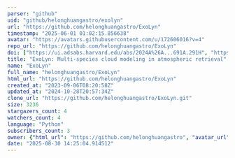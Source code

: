 ```yaml
---
parser: "github"
uid: "github/helonghuangastro/exolyn"
url: "https://github.com/helonghuangastro/ExoLyn"
timestamp: "2025-06-01 01:02:15.856638"
avatar: "https://avatars.githubusercontent.com/u/172606016?v=4"
repo_url: "https://github.com/helonghuangastro/ExoLyn"
doi: ["https://ui.adsabs.harvard.edu/abs/2024A%26A...691A.291H", "https://ui.adsabs.harvard.edu/abs/2025ascl.soft05012H/abstract"]
title: "ExoLyn: Multi-species cloud modeling in atmospheric retrieval"
name: "ExoLyn"
full_name: "helonghuangastro/ExoLyn"
html_url: "https://github.com/helonghuangastro/ExoLyn"
created_at: "2023-09-06T08:20:58Z"
updated_at: "2024-10-28T20:57:34Z"
clone_url: "https://github.com/helonghuangastro/ExoLyn.git"
size: 3236
stargazers_count: 4
watchers_count: 4
language: "Python"
subscribers_count: 3
owner: {"html_url": "https://github.com/helonghuangastro", "avatar_url": "https://avatars.githubusercontent.com/u/172606016?v=4", "login": "helonghuangastro", "type": "User"}
date: "2025-08-30 14:25:04.914512"
---
```

